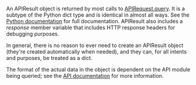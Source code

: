 An APIResult object is returned by most calls to [APIRequest.query](APIRequest#query.md). It is a subtype of the Python dict type and is identical in almost all ways. See the [Python documentation](http://docs.python.org/library/stdtypes.html#mapping-types-dict) for full documentation. APIResult also includes a <var>response</var> member variable that includes HTTP response headers for debugging purposes.

In general, there is no reason to ever need to create an APIResult object (they're created automatically when needed), and they can, for all intents and purposes, be treated as a dict.

The format of the actual data in the object is dependent on the API module being queried; see the [API documentation](http://www.mediawiki.org/wiki/API) for more information.